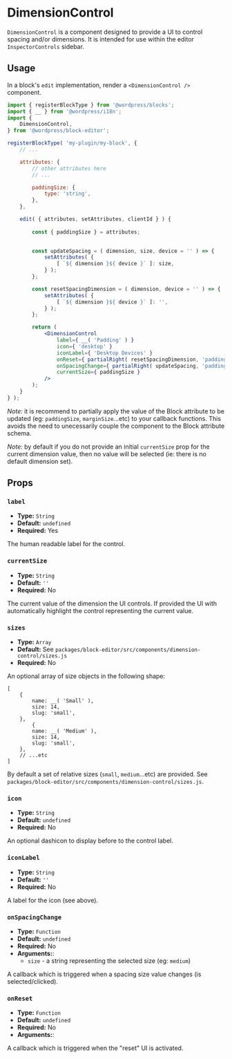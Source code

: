 DimensionControl
=============================

`DimensionControl` is a component designed to provide a UI to control spacing and/or dimensions. It is intended for use within the editor `InspectorControls` sidebar.

## Usage

In a block's `edit` implementation, render a `<DimensionControl />` component. 


```jsx
import { registerBlockType } from '@wordpress/blocks';
import { __ } from '@wordpress/i18n';
import {
	DimensionControl,
} from '@wordpress/block-editor';

registerBlockType( 'my-plugin/my-block', {
	// ...

	attributes: {
		// other attributes here
		// ...

		paddingSize: {
			type: 'string',
		},
	},

	edit( { attributes, setAttributes, clientId } ) {
		
		const { paddingSize } = attributes;
		

		const updateSpacing = ( dimension, size, device = '' ) => {
			setAttributes( {
				[ `${ dimension }${ device }` ]: size,
			} );
		};

		const resetSpacingDimension = ( dimension, device = '' ) => {
			setAttributes( {
				[ `${ dimension }${ device }` ]: '',
			} );
		};

		return (
			<DimensionControl
				label={ __( 'Padding' ) }
				icon={ 'desktop' }
				iconLabel={ 'Desktop Devices' }
				onReset={ partialRight( resetSpacingDimension, 'paddingSize' ) }
				onSpacingChange={ partialRight( updateSpacing, 'paddingSize' ) }
				currentSize={ paddingSize }
			/>
		);
	}
} );
```

_Note:_ it is recommend to partially apply the value of the Block attribute to be updated (eg: `paddingSize`, `marginSize`...etc) to your callback functions. This avoids the need to unecessarily couple the component to the Block attribute schema.

_Note:_ by default if you do not provide an initial `currentSize` prop for the current dimension value, then no value will be selected (ie: there is no default dimension set). 

## Props

### `label`
* **Type:** `String`
* **Default:** `undefined`
* **Required:** Yes

The human readable label for the control. 

### `currentSize`
* **Type:** `String`
* **Default:** `''`
* **Required:** No

The current value of the dimension the UI controls. If provided the UI with automatically highlight the control representing the current value.

### `sizes`
* **Type:** `Array`
* **Default:** See `packages/block-editor/src/components/dimension-control/sizes.js`
* **Required:** No

An optional array of size objects in the following shape:

```
[
	{
		name: __( 'Small' ),
		size: 14,
		slug: 'small',
	},
		{
		name: __( 'Medium' ),
		size: 14,
		slug: 'small',
	},
	// ...etc
]
```

By default a set of relative sizes (`small`, `medium`...etc) are provided. See `packages/block-editor/src/components/dimension-control/sizes.js`.

### `icon`
* **Type:** `String`
* **Default:** `undefined`
* **Required:** No

An optional dashicon to display before to the control label.

### `iconLabel`
* **Type:** `String`
* **Default:** `''`
* **Required:** No

A label for the icon (see above).

### `onSpacingChange`
* **Type:** `Function`
* **Default:** `undefined`
* **Required:** No
* **Arguments:**:
  - `size` - a string representing the selected size (eg: `medium`)

A callback which is triggered when a spacing size value changes (is selected/clicked).


### `onReset`
* **Type:** `Function`
* **Default:** `undefined`
* **Required:** No
* **Arguments:**:

A callback which is triggered when the "reset" UI is activated.


